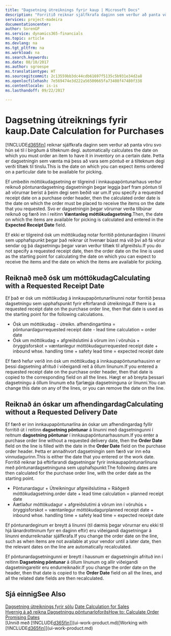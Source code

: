 ```yaml
---
title: "Dagsetning útreiknings fyrir kaup | Microsoft Docs"
description: "Forritið reiknar sjálfkrafa daginn sem verður að panta vöru svo hún sé til í birgðum á tilteknum degi. Þetta er dagsetningin sem vænta má þess að vara sem pöntuð er á tilteknum degi verði tiltæk til tínslu."
services: project-madeira
documentationcenter: 
author: SorenGP
ms.service: dynamics365-financials
ms.topic: article
ms.devlang: na
ms.tgt_pltfrm: na
ms.workload: na
ms.search.keywords: 
ms.date: 08/10/2017
ms.author: sgroespe
ms.translationtype: HT
ms.sourcegitcommit: 2c13559bb3dc44cdb61697f5135c5b931e34d2a8
ms.openlocfilehash: 7e569474e3d222a56500665fa73408f47480f338
ms.contentlocale: is-is
ms.lasthandoff: 09/22/2017

---
```

# <a name="date-calculation-for-purchases"></a><span data-ttu-id="3bc23-104">Dagsetning útreiknings fyrir kaup.</span><span class="sxs-lookup"><span data-stu-id="3bc23-104">Date Calculation for Purchases</span></span>
[!INCLUDE[d365fin](includes/d365fin_md.md)]<span data-ttu-id="3bc23-105"> reiknar sjálfkrafa daginn sem verður að panta vöru svo hún sé til í birgðum á tilteknum degi.</span><span class="sxs-lookup"><span data-stu-id="3bc23-105"> automatically calculates the date on which you must order an item to have it in inventory on a certain date.</span></span> <span data-ttu-id="3bc23-106">Þetta er dagsetningin sem vænta má þess að vara sem pöntuð er á tilteknum degi verði tiltæk til tínslu.</span><span class="sxs-lookup"><span data-stu-id="3bc23-106">This is the date on which you can expect items ordered on a particular date to be available for picking.</span></span>  

<span data-ttu-id="3bc23-107">Ef umbeðin móttökudagsetning er tilgreind í innkaupapöntunarhaus verður reiknuð pöntunardagsetning dagsetningin þegar leggja þarf fram pöntun til að vörurnar berist á þeim degi sem beðið var um.</span><span class="sxs-lookup"><span data-stu-id="3bc23-107">If you specify a requested receipt date on a purchase order header, then the calculated order date is the date on which the order must be placed to receive the items on the date that you requested.</span></span> <span data-ttu-id="3bc23-108">Svo er dagsetningin þegar vörurnar verða tilbúnar reiknuð og færð inn í reitinn **Væntanleg móttökudagsetning**.</span><span class="sxs-lookup"><span data-stu-id="3bc23-108">Then, the date on which the items are available for picking is calculated and entered in the **Expected Receipt Date** field.</span></span>  

<span data-ttu-id="3bc23-109">Ef ekki er tilgreind ósk um móttökudag notar forritið pöntunardaginn í línunni sem upphafspunkt þegar það reiknar út hvenær búast má við því að fá vörur sendar og þá dagsetningu þegar varan verður tiltæk til afgreiðslu.</span><span class="sxs-lookup"><span data-stu-id="3bc23-109">If you do not specify a requested receipt date, then the order date on the line is used as the starting point for calculating the date on which you can expect to receive the items and the date on which the items are available for picking.</span></span>  

## <a name="calculating-with-a-requested-receipt-date"></a><span data-ttu-id="3bc23-110">Reiknað með ósk um móttökudag</span><span class="sxs-lookup"><span data-stu-id="3bc23-110">Calculating with a Requested Receipt Date</span></span>  
<span data-ttu-id="3bc23-111">Ef það er ósk um móttökudag á innkaupapöntunarlínunni notar forritið þessa dagsetningu sem upphafspunkt fyrir eftirfarandi útreikninga.</span><span class="sxs-lookup"><span data-stu-id="3bc23-111">If there is a requested receipt date on the purchase order line, then that date is used as the starting point for the following calculations.</span></span>  

- <span data-ttu-id="3bc23-112">Ósk um móttökudag - útreikn. afhendingartíma = pöntunardagur</span><span class="sxs-lookup"><span data-stu-id="3bc23-112">requested receipt date - lead time calculation = order date</span></span>  
- <span data-ttu-id="3bc23-113">Ósk um móttökudag + afgreiðslutími á vörum inn í vöruhús + öryggisforskot = væntanlegur móttökudagur</span><span class="sxs-lookup"><span data-stu-id="3bc23-113">requested receipt date + inbound whse. handling time + safety lead time = expected receipt date</span></span>  

<span data-ttu-id="3bc23-114">Ef færð hefur verið inn ósk um móttökudag á innkaupapöntunarhausinn er þessi dagsetning afrituð í viðeigandi reit á öllum línunum.</span><span class="sxs-lookup"><span data-stu-id="3bc23-114">If you entered a requested receipt date on the purchase order header, then that date is copied to the corresponding field on all the lines.</span></span> <span data-ttu-id="3bc23-115">Hægt er að breyta þessari dagsetningu á öllum línunum eða fjarlægja dagsetninguna úr línunni.</span><span class="sxs-lookup"><span data-stu-id="3bc23-115">You can change this date on any of the lines, or you can remove the date on the line.</span></span>  

## <a name="calculating-without-a-requested-delivery-date"></a><span data-ttu-id="3bc23-116">Reiknað án óskar um afhendingardag</span><span class="sxs-lookup"><span data-stu-id="3bc23-116">Calculating without a Requested Delivery Date</span></span>  
<span data-ttu-id="3bc23-117">Ef færð er inn innkaupapöntunarlína án óskar um afhendingardag fyllir forritið út í reitinn **dagsetning pöntunar** á línunni með dagsetningunni í reitnum **dagsetning pöntunar** í innkaupapöntunarhausnum.</span><span class="sxs-lookup"><span data-stu-id="3bc23-117">If you enter a purchase order line without a requested delivery date, then the **Order Date** field on the line is filled with the date in the **Order Date** field on the purchase order header.</span></span> <span data-ttu-id="3bc23-118">Þetta er annaðhvort dagsetningin sem færð var inn eða vinnudagurinn.</span><span class="sxs-lookup"><span data-stu-id="3bc23-118">This is either the date that you entered or the work date.</span></span> <span data-ttu-id="3bc23-119">Forritið reiknar þá eftirfarandi dagsetningar fyrir innkaupapöntunarlínuna með pöntunardagsetninguna sem upphafspunkt:</span><span class="sxs-lookup"><span data-stu-id="3bc23-119">The following dates are then calculated for the purchase order line, with the order date as the starting point.</span></span>  

- <span data-ttu-id="3bc23-120">Pöntunardagur + Útreikningur afgreiðslutíma = Ráðgerð móttökudagsetning.</span><span class="sxs-lookup"><span data-stu-id="3bc23-120">order date + lead time calculation = planned receipt date</span></span>  
- <span data-ttu-id="3bc23-121">Áætlaður móttökudagur + afgreiðslutími á vörum inn í vöruhús + öryggisforskot = væntanlegur móttökudagur</span><span class="sxs-lookup"><span data-stu-id="3bc23-121">planned receipt date + inbound whse. handling time + safety lead time = expected receipt date</span></span>  

<span data-ttu-id="3bc23-122">Ef pöntunardeginum er breytt á línunni (til dæmis þegar vörurnar eru ekki til hjá lánardrottninum fyrr en daginn eftir) eru viðeigandi dagsetningar á línunni endurreiknaðar sjálfkrafa.</span><span class="sxs-lookup"><span data-stu-id="3bc23-122">If you change the order date on the line, such as when items are not available at your vendor until a later date, then the relevant dates on the line are automatically recalculated.</span></span>  

<span data-ttu-id="3bc23-123">Ef pöntunardagsetningunni er breytt í hausnum er dagsetningin afrituð inn í reitinn **Dagsetning pöntunar** á öllum línunum og allir viðeigandi dagsetningareitir eru endurreiknaðir.</span><span class="sxs-lookup"><span data-stu-id="3bc23-123">If you change the order date on the header, then that date is copied to the **Order Date** field on all the lines, and all the related date fields are then recalculated.</span></span>  

## <a name="see-also"></a><span data-ttu-id="3bc23-124">Sjá einnig</span><span class="sxs-lookup"><span data-stu-id="3bc23-124">See Also</span></span>  
 <span data-ttu-id="3bc23-125">[Dagsetning útreiknings fyrir sölu](sales-date-calculation-for-sales.md) </span><span class="sxs-lookup"><span data-stu-id="3bc23-125">[Date Calculation for Sales](sales-date-calculation-for-sales.md) </span></span>  
 [<span data-ttu-id="3bc23-126">Hvernig á að reikna Dagsetningu pöntunarloforðs</span><span class="sxs-lookup"><span data-stu-id="3bc23-126">How to: Calculate Order Promising Dates</span></span>](sales-how-to-calculate-order-promising-dates.md)  
 <span data-ttu-id="3bc23-127">[Unnið með [!INCLUDE[d365fin](includes/d365fin_md.md)]](ui-work-product.md)</span><span class="sxs-lookup"><span data-stu-id="3bc23-127">[Working with [!INCLUDE[d365fin](includes/d365fin_md.md)]](ui-work-product.md)</span></span>

